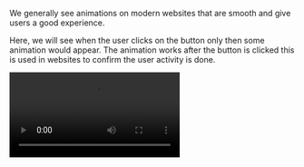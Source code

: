 We generally see animations on modern websites that are smooth and give users a good experience.

Here, we will see when the user clicks on the button only then some animation would appear. The animation works after the button is clicked this is used in websites to confirm the user activity is done.

<video src="https://github.com/Subhashnee15/Click_animation/assets/126400709/4e995fe6-932a-4643-b0e4-74edd191e15e"></video>

